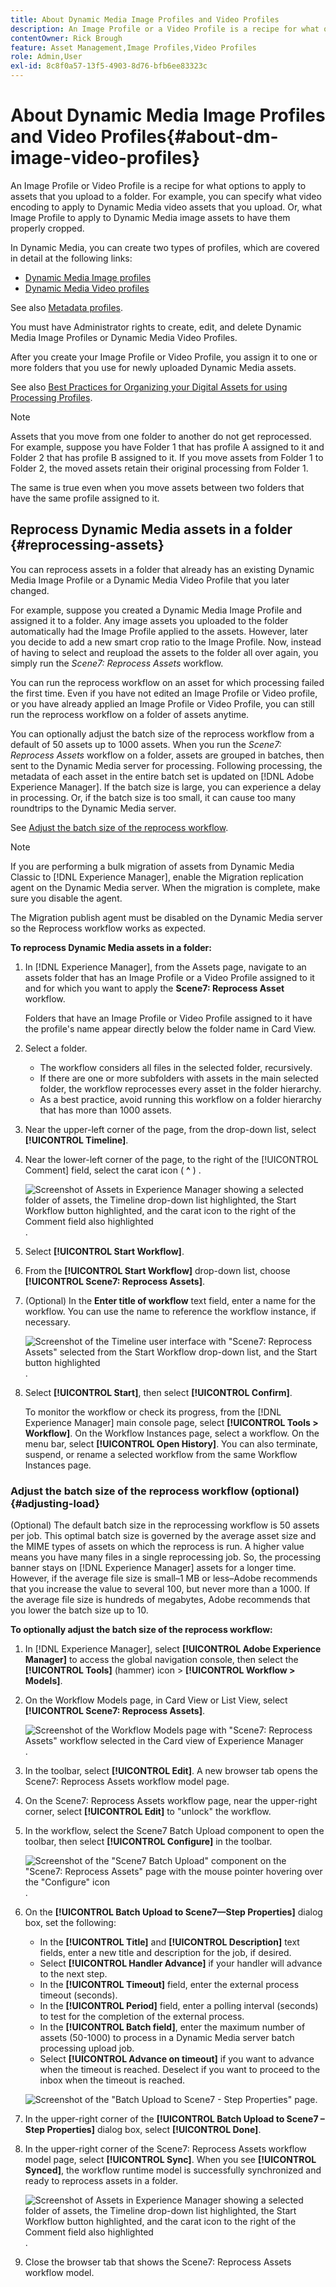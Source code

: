 ```yaml
---
title: About Dynamic Media Image Profiles and Video Profiles
description: An Image Profile or a Video Profile is a recipe for what options to apply to assets that you upload to a folder. For example, you can specify what video encoding to apply to Dynamic Media video assets that you upload. Or, what Image Profile to apply to Dynamic Media image assets to have them properly cropped.
contentOwner: Rick Brough
feature: Asset Management,Image Profiles,Video Profiles
role: Admin,User
exl-id: 8c8f0a57-13f5-4903-8d76-bfb6ee83323c
---
```

# About Dynamic Media Image Profiles and Video Profiles{#about-dm-image-video-profiles}

An Image Profile or Video Profile is a recipe for what options to apply to assets that you upload to a folder. For example, you can specify what video encoding to apply to Dynamic Media video assets that you upload. Or, what Image Profile to apply to Dynamic Media image assets to have them properly cropped.

In Dynamic Media, you can create two types of profiles, which are covered in detail at the following links:

* [Dynamic Media Image profiles](/help/assets/dynamic-media/image-profiles.md)
* [Dynamic Media Video profiles](/help/assets/dynamic-media/video-profiles.md)

See also [Metadata profiles](/help/assets/metadata-profiles.md).

You must have Administrator rights to create, edit, and delete Dynamic Media Image Profiles or Dynamic Media Video Profiles.

After you create your Image Profile or Video Profile, you assign it to one or more folders that you use for newly uploaded Dynamic Media assets.

See also [Best Practices for Organizing your Digital Assets for using Processing Profiles](/help/assets/organize-assets.md).


>[!NOTE]
>
>Assets that you move from one folder to another do not get reprocessed. For example, suppose you have Folder 1 that has profile A assigned to it and Folder 2 that has profile B assigned to it. If you move assets from Folder 1 to Folder 2, the moved assets retain their original processing from Folder 1.
>
>The same is true even when you move assets between two folders that have the same profile assigned to it.

## Reprocess Dynamic Media assets in a folder {#reprocessing-assets}

You can reprocess assets in a folder that already has an existing Dynamic Media Image Profile or a Dynamic Media Video Profile that you later changed.

For example, suppose you created a Dynamic Media Image Profile and assigned it to a folder. Any image assets you uploaded to the folder automatically had the Image Profile applied to the assets. However, later you decide to add a new smart crop ratio to the Image Profile. Now, instead of having to select and reupload the assets to the folder all over again, you simply run the *Scene7: Reprocess Assets* workflow.

You can run the reprocess workflow on an asset for which processing failed the first time. Even if you have not edited an Image Profile or Video profile, or you have already applied an Image Profile or Video Profile, you can still run the reprocess workflow on a folder of assets anytime.

You can optionally adjust the batch size of the reprocess workflow from a default of 50 assets up to 1000 assets. When you run the _Scene7: Reprocess Assets_ workflow on a folder, assets are grouped in batches, then sent to the Dynamic Media server for processing. Following processing, the metadata of each asset in the entire batch set is updated on [!DNL Adobe Experience Manager]. If the batch size is large, you can experience a delay in processing. Or, if the batch size is too small, it can cause too many roundtrips to the Dynamic Media server.

See [Adjust the batch size of the reprocess workflow](#adjusting-load).

>[!NOTE]
>
>If you are performing a bulk migration of assets from Dynamic Media Classic to [!DNL Experience Manager], enable the Migration replication agent on the Dynamic Media server. When the migration is complete, make sure you disable the agent.
>
>The Migration publish agent must be disabled on the Dynamic Media server so the Reprocess workflow works as expected.

<!-- LEAVE IN PLACE, MAY BE USED IN THE FUTURE

Batch size is the number of assets that are amalgamated into a single IPS (Dynamic Media's Image Production System) job. When you run the Scene7: Reprocess Assets workflow, the job is triggered on IPS. The number of IPS jobs that are triggered is based on the total number of assets in the folder, divided by the batch size. For example, suppose you had a folder with 150 assets and a batch size of 50. In this case, three IPS jobs are triggered. The assets are updated when the entire batch size (50 in our example) is processed in IPS. The job then moves onto the next IPS job and so on until complete. If you increase the batch size, you may notice a longer delay with assets getting updated. 

-->

**To reprocess Dynamic Media assets in a folder:**

1. In [!DNL Experience Manager], from the Assets page, navigate to an assets folder that has an Image Profile or a Video Profile assigned to it and for which you want to apply the **Scene7: Reprocess Asset** workflow.

    Folders that have an Image Profile or Video Profile assigned to it have the profile's name appear directly below the folder name in Card View. 

1. Select a folder.

    * The workflow considers all files in the selected folder, recursively.
    * If there are one or more subfolders with assets in the main selected folder, the workflow reprocesses every asset in the folder hierarchy.
    * As a best practice, avoid running this workflow on a folder hierarchy that has more than 1000 assets.

1. Near the upper-left corner of the page, from the drop-down list, select **[!UICONTROL Timeline]**.
1. Near the lower-left corner of the page, to the right of the [!UICONTROL Comment] field, select the carat icon  ( **^** ) .

    ![Screenshot of Assets in Experience Manager showing a selected folder of assets, the Timeline drop-down list highlighted, the Start Workflow button highlighted, and the carat icon to the right of the Comment field also highlighted](/help/assets/dynamic-media/assets/reprocess-assets1.png).

1. Select **[!UICONTROL Start Workflow]**.
1. From the **[!UICONTROL Start Workflow]** drop-down list, choose **[!UICONTROL Scene7: Reprocess Assets]**.
1. (Optional) In the **Enter title of workflow** text field, enter a name for the workflow. You can use the name to reference the workflow instance, if necessary.

    ![Screenshot of the Timeline user interface with "Scene7: Reprocess Assets" selected from the Start Workflow drop-down list, and the Start button highlighted](/help/assets/dynamic-media/assets/reprocess-assets2.png).

1. Select **[!UICONTROL Start]**, then select **[!UICONTROL Confirm]**.

    To monitor the workflow or check its progress, from the [!DNL Experience Manager] main console page, select **[!UICONTROL Tools > Workflow]**. On the Workflow Instances page, select a workflow. On the menu bar, select **[!UICONTROL Open History]**. You can also terminate, suspend, or rename a selected workflow from the same Workflow Instances page.

### Adjust the batch size of the reprocess workflow (optional) {#adjusting-load}

(Optional) The default batch size in the reprocessing workflow is 50 assets per job. This optimal batch size is governed by the average asset size and the MIME types of assets on which the reprocess is run. A higher value means you have many files in a single reprocessing job. So, the processing banner stays on [!DNL Experience Manager] assets for a longer time. However, if the average file size is small&ndash;1 MB or less&ndash;Adobe recommends that you increase the value to several 100, but never more than a 1000. If the average file size is hundreds of megabytes, Adobe recommends that you lower the batch size up to 10.

**To optionally adjust the batch size of the reprocess workflow:**

1. In [!DNL Experience Manager], select **[!UICONTROL Adobe Experience Manager]** to access the global navigation console, then select the **[!UICONTROL Tools]** (hammer) icon > **[!UICONTROL Workflow > Models]**.
1. On the Workflow Models page, in Card View or List View, select **[!UICONTROL Scene7: Reprocess Assets]**.

    ![Screenshot of the Workflow Models page with "Scene7: Reprocess Assets" workflow selected in the Card view of Experience Manager](/help/assets/dynamic-media/assets/reprocess-assets7.png).

1. In the toolbar, select **[!UICONTROL Edit]**. A new browser tab opens the Scene7: Reprocess Assets workflow model page.
1. On the Scene7: Reprocess Assets workflow page, near the upper-right corner, select **[!UICONTROL Edit]** to "unlock" the workflow.
1. In the workflow, select the Scene7 Batch Upload component to open the toolbar, then select **[!UICONTROL Configure]** in the toolbar.

    ![Screenshot of the "Scene7 Batch Upload" component on the "Scene7: Reprocess Assets" page with the mouse pointer hovering over the "Configure" icon](/help/assets/dynamic-media/assets/reprocess-assets8.png).

1. On the **[!UICONTROL Batch Upload to Scene7&mdash;Step Properties]** dialog box, set the following:
    * In the **[!UICONTROL Title]** and **[!UICONTROL Description]** text fields, enter a new title and description for the job, if desired.
    * Select **[!UICONTROL Handler Advance]** if your handler will advance to the next step.
    * In the **[!UICONTROL Timeout]** field, enter the external process timeout (seconds).
    * In the **[!UICONTROL Period]** field, enter a polling interval (seconds) to test for the completion of the external process. 
    * In the **[!UICONTROL Batch field]**, enter the maximum number of assets (50-1000) to process in a Dynamic Media server batch processing upload job.
    * Select **[!UICONTROL Advance on timeout]** if you want to advance when the timeout is reached. Deselect if you want to proceed to the inbox when the timeout is reached. 

    ![Screenshot of the "Batch Upload to Scene7 - Step Properties" page](/help/assets/dynamic-media/assets/reprocess-assets3.png).

1. In the upper-right corner of the **[!UICONTROL Batch Upload to Scene7 &ndash; Step Properties]** dialog box, select **[!UICONTROL Done]**. 

1. In the upper-right corner of the Scene7: Reprocess Assets workflow model page, select **[!UICONTROL Sync]**. When you see **[!UICONTROL Synced]**, the workflow runtime model is successfully synchronized and ready to reprocess assets in a folder.

    ![Screenshot of Assets in Experience Manager showing a selected folder of assets, the Timeline drop-down list highlighted, the Start Workflow button highlighted, and the carat icon to the right of the Comment field also highlighted](/help/assets/dynamic-media/assets/reprocess-assets1.png).

1. Close the browser tab that shows the Scene7: Reprocess Assets workflow model.
 
<!-- MAY BE NEEDED IN THE FUTURE

1. Return to the browser tab that has the open Workflow Models page, then press **Esc** to exit the selection.
1. In the upper-left corner of the page, select **[!UICONTROL Adobe Experience Manager]** to access the global navigation console, then select the **[!UICONTROL Tools]** (hammer) icon > **[!UICONTROL General > CRXDE Lite]**.
1. In the folder tree on the left side of the CRXDE Lite page, navigate to the following location:

   `/conf/global/settings/workflow/models/scene7_reprocess_assets/jcr:content/flow/reprocess/metaData`

   ![CRXDE Lite](/help/security/assets/workflow-models9.png)

1. On the right side of the CRXDE Lite page, in the lower portion, enter the following name, type, and value in its respective field:
    * **[!UICONTROL Name]**: `reprocess-batch-size`
    * **[!UICONTROL Type]**: `Long`
    * **[!UICONTROL Value]**: enter a default value (50-1000) for the batch size
1. In the lower-right corner, select **[!UICONTROL Add]**. The new property appears as the following:

    ![Saving the new property](/help/security/assets/workflow-models10.png)

1. On the menu bar of the CRXDE Lite page, select **[!UICONTROL Save All]**.
1. In the upper-left corner of the page, select **[!UICONTROL CRXDE Lite]** to return to the main Experience Manager console
1. Repeat steps 1-7 to re-synchronize the new batch size to the Scene7: Reprocess Assets workflow model.

-->
